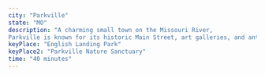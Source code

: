 ```yaml
---
city: "Parkville"
state: "MO"
description: "A charming small town on the Missouri River,
Parkville is known for its historic Main Street, art galleries, and antique shops. It's also home to Park University, a private liberal arts college."
keyPlace: "English Landing Park"
keyPlace2: "Parkville Nature Sanctuary"
time: "40 minutes"
---
```

